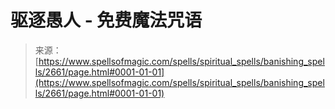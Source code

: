 <!--yml

分类: 未分类

日期：2024年06月12日 18:36:21

-->

# 驱逐愚人 - 免费魔法咒语

> 来源：[https://www.spellsofmagic.com/spells/spiritual_spells/banishing_spells/2661/page.html#0001-01-01](https://www.spellsofmagic.com/spells/spiritual_spells/banishing_spells/2661/page.html#0001-01-01)
